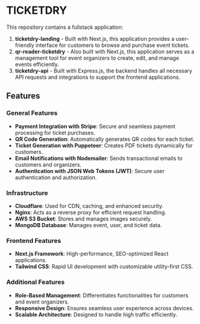 # TICKETDRY

This repository contains a fullstack application:

1. **ticketdry-landing** - Built with Next.js, this application provides a user-friendly interface for customers to browse and purchase event tickets.
2. **qr-reader-ticketdry** - Also built with Next.js, this application serves as a management tool for event organizers to create, edit, and manage events efficiently.
3. **ticketdry-api** - Built with Express.js, the backend handles all necessary API requests and integrations to support the frontend applications.

## Features

### General Features
- **Payment Integration with Stripe**: Secure and seamless payment processing for ticket purchases.
- **QR Code Generation**: Automatically generates QR codes for each ticket.
- **Ticket Generation with Puppeteer**: Creates PDF tickets dynamically for customers.
- **Email Notifications with Nodemailer**: Sends transactional emails to customers and organizers.
- **Authentication with JSON Web Tokens (JWT)**: Secure user authentication and authorization.

### Infrastructure
- **Cloudflare**: Used for CDN, caching, and enhanced security.
- **Nginx**: Acts as a reverse proxy for efficient request handling.
- **AWS S3 Bucket**: Stores and manages images securely.
- **MongoDB Database**: Manages event, user, and ticket data.

### Frontend Features
- **Next.js Framework**: High-performance, SEO-optimized React applications.
- **Tailwind CSS**: Rapid UI development with customizable utility-first CSS.

### Additional Features
- **Role-Based Management**: Differentiates functionalities for customers and event organizers.
- **Responsive Design**: Ensures seamless user experience across devices.
- **Scalable Architecture**: Designed to handle high traffic efficiently.
